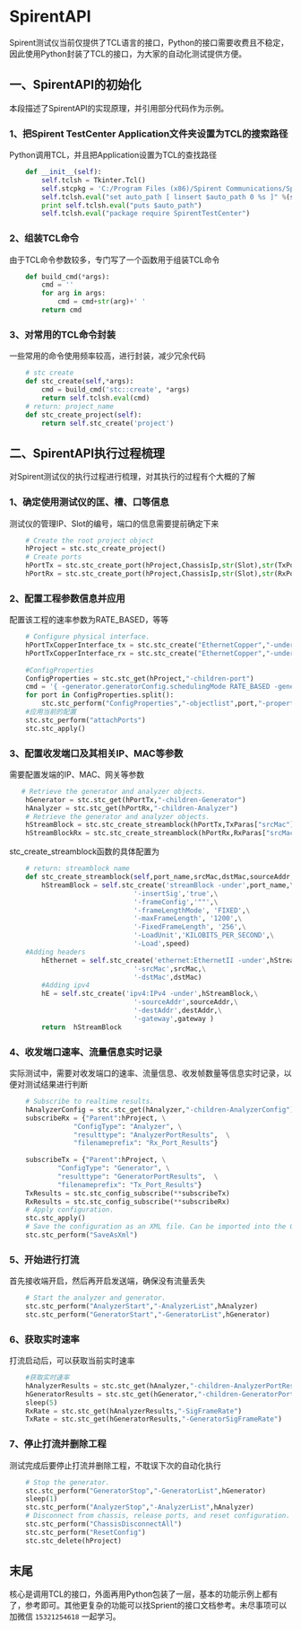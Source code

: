# SpirentAPI
Spirent测试仪当前仅提供了TCL语言的接口，Python的接口需要收费且不稳定，因此使用Python封装了TCL的接口，为大家的自动化测试提供方便。

## 一、SpirentAPI的初始化
本段描述了SpirentAPI的实现原理，并引用部分代码作为示例。

### 1、把Spirent TestCenter Application文件夹设置为TCL的搜索路径
Python调用TCL，并且把Application设置为TCL的查找路径
``` python
    def __init__(self):
        self.tclsh = Tkinter.Tcl()
        self.stcpkg = 'C:/Program Files (x86)/Spirent Communications/Spirent TestCenter 4.64/Spirent TestCenter Application'
        self.tclsh.eval("set auto_path [ linsert $auto_path 0 %s ]" %(self.stcpkg))
        print self.tclsh.eval("puts $auto_path")
        self.tclsh.eval("package require SpirentTestCenter")
```

### 2、组装TCL命令
由于TCL命令参数较多，专门写了一个函数用于组装TCL命令
``` python
    def build_cmd(*args):
        cmd = ''
        for arg in args:
            cmd = cmd+str(arg)+' '
        return cmd
```

### 3、对常用的TCL命令封装
一些常用的命令使用频率较高，进行封装，减少冗余代码
``` python
    # stc create
    def stc_create(self,*args):
        cmd = build_cmd('stc::create', *args)
        return self.tclsh.eval(cmd)
    # return: project_name
    def stc_create_project(self):
        return self.stc_create('project')
```
## 二、SpirentAPI执行过程梳理
对Spirent测试仪的执行过程进行梳理，对其执行的过程有个大概的了解
### 1、确定使用测试仪的匡、槽、口等信息
测试仪的管理IP、Slot的编号，端口的信息需要提前确定下来
``` Python
    # Create the root project object
    hProject = stc.stc_create_project()
    # Create ports
    hPortTx = stc.stc_create_port(hProject,ChassisIp,str(Slot),str(TxPort))
    hPortRx = stc.stc_create_port(hProject,ChassisIp,str(Slot),str(RxPort))
```
### 2、配置工程参数信息并应用
配置该工程的速率参数为RATE_BASED，等等
``` Python
    # Configure physical interface.
    hPortTxCopperInterface_tx = stc.stc_create("EthernetCopper","-under",hPortTx)
    hPortTxCopperInterface_rx = stc.stc_create("EthernetCopper","-under",hPortRx)
    
    #ConfigProperties
    ConfigProperties = stc.stc_get(hProject,"-children-port")
    cmd = '{ -generator.generatorConfig.schedulingMode RATE_BASED -generator.generatorConfig.durationMode CONTINUOUS }'
    for port in ConfigProperties.split():
        stc.stc_perform("ConfigProperties","-objectlist",port,"-propertylist",cmd)
    #应用当前的配置
    stc.stc_perform("attachPorts")
    stc.stc_apply()
```
### 3、配置收发端口及其相关IP、MAC等参数
需要配置发端的IP、MAC、网关等参数
``` Python
   # Retrieve the generator and analyzer objects.
    hGenerator = stc.stc_get(hPortTx,"-children-Generator")
    hAnalyzer = stc.stc_get(hPortRx,"-children-Analyzer") 
    # Retrieve the generator and analyzer objects.
    hStreamBlock = stc.stc_create_streamblock(hPortTx,TxParas["srcMac"],TxParas["dstMac"],TxParas["sourceAddr"],TxParas["destAddr"],TxParas["gateway"],TxParas["speed"])
    hStreamBlockRx = stc.stc_create_streamblock(hPortRx,RxParas["srcMac"],RxParas["dstMac"],RxParas["sourceAddr"],RxParas["destAddr"],RxParas["gateway"],RxParas["speed"])
```
stc_create_streamblock函数的具体配置为
``` Python
    # return: streamblock name
    def stc_create_streamblock(self,port_name,srcMac,dstMac,sourceAddr,destAddr,gateway,speed):
        hStreamBlock = self.stc_create('streamBlock -under',port_name,\
                               '-insertSig','true',\
							   '-frameConfig','""',\
							   '-frameLengthMode', 'FIXED',\
							   '-maxFrameLength', '1200',\
							   '-FixedFrameLength', '256',\
							   '-LoadUnit','KILOBITS_PER_SECOND',\
							   '-Load',speed)
	#Adding headers
        hEthernet = self.stc_create('ethernet:EthernetII -under',hStreamBlock,\
                               '-srcMac',srcMac,\
							   '-dstMac',dstMac)
        #Adding ipv4					   
        hE = self.stc_create('ipv4:IPv4 -under',hStreamBlock,\
                               '-sourceAddr',sourceAddr,\
							   '-destAddr',destAddr,\
                               '-gateway',gateway )
        return  hStreamBlock
```
### 4、收发端口速率、流量信息实时记录
实际测试中，需要对收发端口的速率、流量信息、收发帧数量等信息实时记录，以便对测试结果进行判断
``` Python
    # Subscribe to realtime results.
    hAnalyzerConfig = stc.stc_get(hAnalyzer,"-children-AnalyzerConfig")    
    subscribeRx = {"Parent":hProject, \
                "ConfigType": "Analyzer", \
                "resulttype": "AnalyzerPortResults",  \
                "filenameprefix": "Rx_Port_Results"}
    
    subscribeTx = {"Parent":hProject, \
            "ConfigType": "Generator", \
            "resulttype": "GeneratorPortResults",  \
            "filenameprefix": "Tx_Port_Results"}    
    TxResults = stc.stc_config_subscribe(**subscribeTx)
    RxResults = stc.stc_config_subscribe(**subscribeRx) 
    # Apply configuration. 
    stc.stc_apply()
    # Save the configuration as an XML file. Can be imported into the GUI.
    stc.stc_perform("SaveAsXml")
```
### 5、开始进行打流
首先接收端开启，然后再开启发送端，确保没有流量丢失
``` Python
    # Start the analyzer and generator.
    stc.stc_perform("AnalyzerStart","-AnalyzerList",hAnalyzer)
    stc.stc_perform("GeneratorStart","-GeneratorList",hGenerator)
```
### 6、获取实时速率
打流启动后，可以获取当前实时速率
``` Python
    #获取实时速率
    hAnalyzerResults = stc.stc_get(hAnalyzer,"-children-AnalyzerPortResults")
    hGeneratorResults = stc.stc_get(hGenerator,"-children-GeneratorPortResults")
    sleep(5)   
    RxRate = stc.stc_get(hAnalyzerResults,"-SigFrameRate")
    TxRate = stc.stc_get(hGeneratorResults,"-GeneratorSigFrameRate")
```
### 7、停止打流并删除工程
测试完成后要停止打流并删除工程，不耽误下次的自动化执行
``` Python
    # Stop the generator. 
    stc.stc_perform("GeneratorStop","-GeneratorList",hGenerator)
    sleep(1)
    stc.stc_perform("AnalyzerStop","-AnalyzerList",hAnalyzer)
    # Disconnect from chassis, release ports, and reset configuration.
    stc.stc_perform("ChassisDisconnectAll")
    stc.stc_perform("ResetConfig")
    stc.stc_delete(hProject)  
```

## 末尾
核心是调用TCL的接口，外面再用Python包装了一层，基本的功能示例上都有了，参考即可。其他更复杂的功能可以找Sprient的接口文档参考。未尽事项可以加微信 `15321254618` 一起学习。





